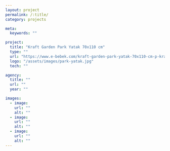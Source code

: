 ```yaml
---
layout: project
permalink: /:title/
category: projects

meta:
  keywords: ""

project:
  title: "Kraft Garden Park Yatak 70x110 cm"
  type: ""
  url: "https://www.e-bebek.com/kraft-garden-park-yatak-70x110-cm-p-kra-dp8010p2-0502/"
  logo: "/assets/images/park-yatak.jpg"
  tech: ""

agency:
  title: ""
  url: ""
  year: ""

images:
  - image:
    url: ""
    alt: ""
  - image:
    url: ""
    alt: ""
  - image:
    url: ""
    alt: ""
---
```

<p></p>
